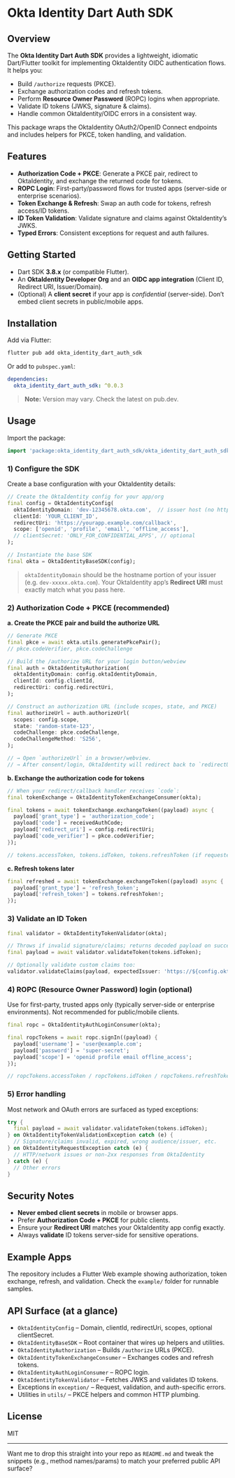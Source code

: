 # Okta Identity Dart Auth SDK

## Overview

The **Okta Identity Dart Auth SDK** provides a lightweight, idiomatic Dart/Flutter toolkit for implementing OktaIdentity OIDC authentication flows. It helps you:

* Build `/authorize` requests (PKCE).
* Exchange authorization codes and refresh tokens.
* Perform **Resource Owner Password** (ROPC) logins when appropriate.
* Validate ID tokens (JWKS, signature & claims).
* Handle common OktaIdentity/OIDC errors in a consistent way.

This package wraps the OktaIdentity OAuth2/OpenID Connect endpoints and includes helpers for PKCE, token handling, and validation.

## Features

* **Authorization Code + PKCE**: Generate a PKCE pair, redirect to OktaIdentity, and exchange the returned code for tokens.
* **ROPC Login**: First-party/password flows for trusted apps (server-side or enterprise scenarios).
* **Token Exchange & Refresh**: Swap an auth code for tokens, refresh access/ID tokens.
* **ID Token Validation**: Validate signature and claims against OktaIdentity’s JWKS.
* **Typed Errors**: Consistent exceptions for request and auth failures.

## Getting Started

* Dart SDK **3.8.x** (or compatible Flutter).
* An **OktaIdentity Developer Org** and an **OIDC app integration** (Client ID, Redirect URI, Issuer/Domain).
* (Optional) A **client secret** if your app is *confidential* (server-side). Don’t embed client secrets in public/mobile apps.

## Installation

Add via Flutter:

```bash
flutter pub add okta_identity_dart_auth_sdk
```

Or add to `pubspec.yaml`:

```yaml
dependencies:
  okta_identity_dart_auth_sdk: ^0.0.3
```

> **Note:** Version may vary. Check the latest on pub.dev.

## Usage

Import the package:

```dart
import 'package:okta_identity_dart_auth_sdk/okta_identity_dart_auth_sdk.dart';
```

### 1) Configure the SDK

Create a base configuration with your OktaIdentity details:

```dart
// Create the OktaIdentity config for your app/org
final config = OktaIdentityConfig(
  oktaIdentityDomain: 'dev-12345678.okta.com',  // issuer host (no https://)
  clientId: 'YOUR_CLIENT_ID',
  redirectUri: 'https://yourapp.example.com/callback',
  scope: ['openid', 'profile', 'email', 'offline_access'],
  // clientSecret: 'ONLY_FOR_CONFIDENTIAL_APPS', // optional
);

// Instantiate the base SDK
final okta = OktaIdentityBaseSDK(config);
```

> `oktaIdentityDomain` should be the hostname portion of your issuer (e.g. `dev-xxxxx.okta.com`). Your OktaIdentity app’s **Redirect URI** must exactly match what you pass here.

### 2) Authorization Code + PKCE (recommended)

**a. Create the PKCE pair and build the authorize URL**

```dart
// Generate PKCE
final pkce = await okta.utils.generatePkcePair();
// pkce.codeVerifier, pkce.codeChallenge

// Build the /authorize URL for your login button/webview
final auth = OktaIdentityAuthorization(
  oktaIdentityDomain: config.oktaIdentityDomain,
  clientId: config.clientId,
  redirectUri: config.redirectUri,
);

// Construct an authorization URL (include scopes, state, and PKCE)
final authorizeUrl = auth.authorizeUrl(
  scopes: config.scope,
  state: 'random-state-123',
  codeChallenge: pkce.codeChallenge,
  codeChallengeMethod: 'S256',
);

// → Open `authorizeUrl` in a browser/webview.
// → After consent/login, OktaIdentity will redirect back to `redirectUri` with `?code=...&state=...`
```

**b. Exchange the authorization code for tokens**

```dart
// When your redirect/callback handler receives `code`:
final tokenExchange = OktaIdentityTokenExchangeConsumer(okta);

final tokens = await tokenExchange.exchangeToken((payload) async {
  payload['grant_type'] = 'authorization_code';
  payload['code'] = receivedAuthCode;
  payload['redirect_uri'] = config.redirectUri;
  payload['code_verifier'] = pkce.codeVerifier;
});

// tokens.accessToken, tokens.idToken, tokens.refreshToken (if requested)
```

**c. Refresh tokens later**

```dart
final refreshed = await tokenExchange.exchangeToken((payload) async {
  payload['grant_type'] = 'refresh_token';
  payload['refresh_token'] = tokens.refreshToken!;
});
```

### 3) Validate an ID Token

```dart
final validator = OktaIdentityTokenValidator(okta);

// Throws if invalid signature/claims; returns decoded payload on success.
final payload = await validator.validateToken(tokens.idToken);

// Optionally validate custom claims too:
validator.validateClaims(payload, expectedIssuer: 'https://${config.oktaIdentityDomain}/oauth2/default');
```

### 4) ROPC (Resource Owner Password) login (optional)

Use for first-party, trusted apps only (typically server-side or enterprise environments). Not recommended for public/mobile clients.

```dart
final ropc = OktaIdentityAuthLoginConsumer(okta);

final ropcTokens = await ropc.signIn((payload) {
  payload['username'] = 'user@example.com';
  payload['password'] = 'super-secret';
  payload['scope'] = 'openid profile email offline_access';
});

// ropcTokens.accessToken / ropcTokens.idToken / ropcTokens.refreshToken
```

### 5) Error handling

Most network and OAuth errors are surfaced as typed exceptions:

```dart
try {
  final payload = await validator.validateToken(tokens.idToken);
} on OktaIdentityTokenValidationException catch (e) {
  // Signature/claims invalid, expired, wrong audience/issuer, etc.
} on OktaIdentityRequestException catch (e) {
  // HTTP/network issues or non-2xx responses from OktaIdentity
} catch (e) {
  // Other errors
}
```

## Security Notes

* **Never embed client secrets** in mobile or browser apps.
* Prefer **Authorization Code + PKCE** for public clients.
* Ensure your **Redirect URI** matches your OktaIdentity app config exactly.
* Always **validate** ID tokens server-side for sensitive operations.

## Example Apps

The repository includes a Flutter Web example showing authorization, token exchange, refresh, and validation. Check the `example/` folder for runnable samples.

## API Surface (at a glance)

* `OktaIdentityConfig` – Domain, clientId, redirectUri, scopes, optional clientSecret.
* `OktaIdentityBaseSDK` – Root container that wires up helpers and utilities.
* `OktaIdentityAuthorization` – Builds `/authorize` URLs (PKCE).
* `OktaIdentityTokenExchangeConsumer` – Exchanges codes and refresh tokens.
* `OktaIdentityAuthLoginConsumer` – ROPC login.
* `OktaIdentityTokenValidator` – Fetches JWKS and validates ID tokens.
* Exceptions in `exception/` – Request, validation, and auth-specific errors.
* Utilities in `utils/` – PKCE helpers and common HTTP plumbing.

## License

MIT

---

Want me to drop this straight into your repo as `README.md` and tweak the snippets (e.g., method names/params) to match your preferred public API surface?
